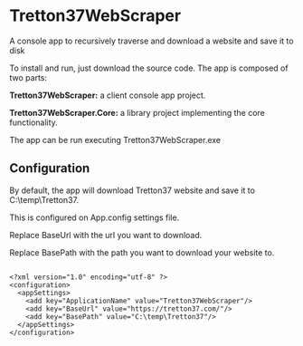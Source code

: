 # Tretton37WebScraper

A console app to recursively traverse and download a website and save it to disk

To install and run, just download the source code. The app is composed of two parts:

**Tretton37WebScraper:** a client console app project.

**Tretton37WebScraper.Core:** a library project implementing the core functionality.

The app can be run executing Tretton37WebScraper.exe

## Configuration

By default, the app will download Tretton37 website and save it to C:\temp\Tretton37. 

This is configured on App.config settings file.

Replace BaseUrl with the url you want to download.

Replace BasePath with the path you want to download your website to.

<pre>
<code>
&lt;?xml version="1.0" encoding="utf-8" ?&gt; 
&lt;configuration>
  &lt;appSettings>
    &lt;add key="ApplicationName" value="Tretton37WebScraper"/>
    &lt;add key="BaseUrl" value="https://tretton37.com/"/>
    &lt;add key="BasePath" value="C:\temp\Tretton37"/>
  &lt;/appSettings>
&lt;/configuration>
</code>
</pre>
